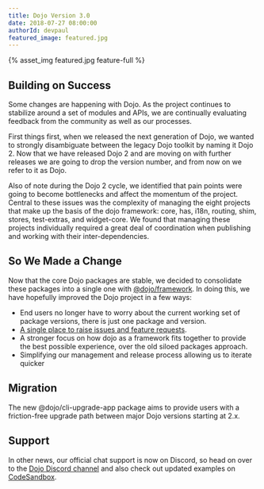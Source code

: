 ```yaml
---
title: Dojo Version 3.0
date: 2018-07-27 08:00:00
authorId: devpaul
featured_image: featured.jpg
---
```

{% asset_img featured.jpg feature-full %}

## Building on Success

Some changes are happening with Dojo. As the project continues to stabilize around a set of modules and APIs, we are continually evaluating feedback from the community as well as our processes.

<!-- more -->

First things first, when we released the next generation of Dojo, we wanted to strongly disambiguate between the legacy Dojo toolkit by naming it Dojo 2. Now that we have released Dojo 2 and are moving on with further releases we are going to drop the version number, and from now on we refer to it as Dojo.

Also of note during the Dojo 2 cycle, we identified that pain points were going to become bottlenecks and affect the momentum of the project. Central to these issues was the complexity of managing the eight projects that make up the basis of the dojo framework: core, has, i18n, routing, shim, stores, test-extras, and widget-core. We found that managing these projects individually required a great deal of coordination when publishing and working with their inter-dependencies.

## So We Made a Change

Now that the core Dojo packages are stable, we decided to consolidate these packages into a single one with [@dojo/framework](https://github.com/dojo/framework). In doing this, we have hopefully improved the Dojo project in a few ways:

* End users no longer have to worry about the current working set of package versions, there is just one package and version.
* [A single place to raise issues and feature requests](https://github.com/dojo/framework/issues).
* A stronger focus on how dojo as a framework fits together to provide the best possible experience, over the old siloed packages approach.
* Simplifying our management and release process allowing us to iterate quicker

## Migration

The new @dojo/cli-upgrade-app package aims to provide users with a friction-free upgrade path between major Dojo versions starting at 2.x.

## Support

In other news, our official chat support is now on Discord, so head on over to the [Dojo Discord channel](https://discord.gg/M7yRngE) and also check out updated examples on [CodeSandbox](https://codesandbox.io/s/github/dojo/dojo-codesandbox-template).
